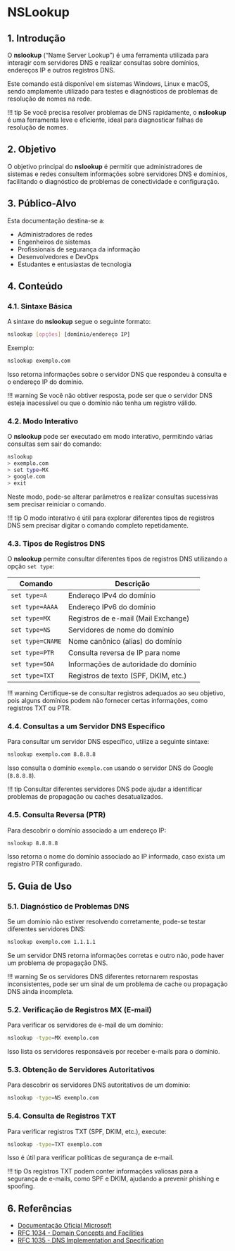 # NSLookup

## 1. Introdução
O **nslookup** (“Name Server Lookup”) é uma ferramenta utilizada para interagir com servidores DNS e realizar consultas sobre domínios, endereços IP e outros registros DNS.

Este comando está disponível em sistemas Windows, Linux e macOS, sendo amplamente utilizado para testes e diagnósticos de problemas de resolução de nomes na rede.

!!! tip
    Se você precisa resolver problemas de DNS rapidamente, o **nslookup** é uma ferramenta leve e eficiente, ideal para diagnosticar falhas de resolução de nomes.


## 2. Objetivo
O objetivo principal do **nslookup** é permitir que administradores de sistemas e redes consultem informações sobre servidores DNS e domínios, facilitando o diagnóstico de problemas de conectividade e configuração.

## 3. Público-Alvo
Esta documentação destina-se a:
- Administradores de redes
- Engenheiros de sistemas
- Profissionais de segurança da informação
- Desenvolvedores e DevOps
- Estudantes e entusiastas de tecnologia

## 4. Conteúdo
### 4.1. Sintaxe Básica
A sintaxe do **nslookup** segue o seguinte formato:

```sh
nslookup [opções] [domínio/endereço IP]
```

Exemplo:
```sh
nslookup exemplo.com
```

Isso retorna informações sobre o servidor DNS que respondeu à consulta e o endereço IP do domínio.

!!! warning
    Se você não obtiver resposta, pode ser que o servidor DNS esteja inacessível ou que o domínio não tenha um registro válido.


### 4.2. Modo Interativo
O **nslookup** pode ser executado em modo interativo, permitindo várias consultas sem sair do comando:
```sh
nslookup
> exemplo.com
> set type=MX
> google.com
> exit
```
Neste modo, pode-se alterar parâmetros e realizar consultas sucessivas sem precisar reiniciar o comando.

!!! tip
    O modo interativo é útil para explorar diferentes tipos de registros DNS sem precisar digitar o comando completo repetidamente.


### 4.3. Tipos de Registros DNS
O **nslookup** permite consultar diferentes tipos de registros DNS utilizando a opção `set type`:

| Comando          | Descrição                            |
| ---------------- | ------------------------------------ |
| `set type=A`     | Endereço IPv4 do domínio             |
| `set type=AAAA`  | Endereço IPv6 do domínio             |
| `set type=MX`    | Registros de e-mail (Mail Exchange)  |
| `set type=NS`    | Servidores de nome do domínio        |
| `set type=CNAME` | Nome canônico (alias) do domínio     |
| `set type=PTR`   | Consulta reversa de IP para nome     |
| `set type=SOA`   | Informações de autoridade do domínio |
| `set type=TXT`   | Registros de texto (SPF, DKIM, etc.) |

!!! warning
    Certifique-se de consultar registros adequados ao seu objetivo, pois alguns domínios podem não fornecer certas informações, como registros TXT ou PTR.


### 4.4. Consultas a um Servidor DNS Específico
Para consultar um servidor DNS específico, utilize a seguinte sintaxe:
```sh
nslookup exemplo.com 8.8.8.8
```
Isso consulta o domínio `exemplo.com` usando o servidor DNS do Google (`8.8.8.8`).

!!! tip
    Consultar diferentes servidores DNS pode ajudar a identificar problemas de propagação ou caches desatualizados.


### 4.5. Consulta Reversa (PTR)
Para descobrir o domínio associado a um endereço IP:
```sh
nslookup 8.8.8.8
```
Isso retorna o nome do domínio associado ao IP informado, caso exista um registro PTR configurado.

## 5. Guia de Uso
### 5.1. Diagnóstico de Problemas DNS
Se um domínio não estiver resolvendo corretamente, pode-se testar diferentes servidores DNS:
```sh
nslookup exemplo.com 1.1.1.1
```
Se um servidor DNS retorna informações corretas e outro não, pode haver um problema de propagação DNS.

!!! warning
    Se os servidores DNS diferentes retornarem respostas inconsistentes, pode ser um sinal de um problema de cache ou propagação DNS ainda incompleta.


### 5.2. Verificação de Registros MX (E-mail)
Para verificar os servidores de e-mail de um domínio:
```sh
nslookup -type=MX exemplo.com
```
Isso lista os servidores responsáveis por receber e-mails para o domínio.

### 5.3. Obtenção de Servidores Autoritativos
Para descobrir os servidores DNS autoritativos de um domínio:
```sh
nslookup -type=NS exemplo.com
```

### 5.4. Consulta de Registros TXT
Para verificar registros TXT (SPF, DKIM, etc.), execute:
```sh
nslookup -type=TXT exemplo.com
```
Isso é útil para verificar políticas de segurança de e-mail.

!!! tip
    Os registros TXT podem conter informações valiosas para a segurança de e-mails, como SPF e DKIM, ajudando a prevenir phishing e spoofing.

## 6. Referências
- [Documentação Oficial Microsoft](https://learn.microsoft.com/en-us/windows-server/administration/windows-commands/nslookup)
- [RFC 1034 - Domain Concepts and Facilities](https://tools.ietf.org/html/rfc1034)
- [RFC 1035 - DNS Implementation and Specification](https://tools.ietf.org/html/rfc1035)
